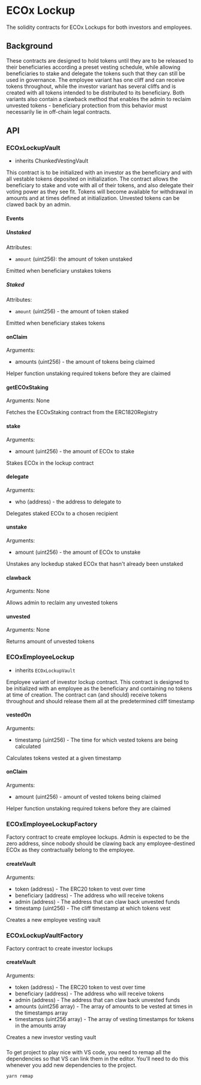 # ECOx Lockup

The solidity contracts for ECOx Lockups for both investors and employees.

## Background

These contracts are designed to hold tokens until they are to be released to their beneficiaries according a preset vesting schedule, while allowing beneficiaries to stake and delegate the tokens such that they can still be used in governance. The employee variant has one cliff and can receive tokens throughout, while the investor variant has several cliffs and is created with all tokens intended to be distributed to its beneficiary. Both variants also contain a clawback method that enables the admin to reclaim unvested tokens - beneficiary protection from this behavior must necessarily lie in off-chain legal contracts. 

## API

### ECOxLockupVault
 - inherits ChunkedVestingVault

This contract is to be initialized with an investor as the beneficiary and with all vestable tokens deposited on initialization. The contract allows the beneficiary to stake and vote with all of their tokens, and also delegate their voting power as they see fit. Tokens will become available for withdrawal in amounts and at times defined at initialization. Unvested tokens can be clawed back by an admin.

#### Events

##### Unstaked
Attributes:
 - `amount` (uint256): the amount of token unstaked

Emitted when beneficiary unstakes tokens

##### Staked
Attributes: 
 - `amount` (uint256) - the amount of token staked

Emitted when beneficiary stakes tokens

#### onClaim
Arguments:
 - amounts (uint256) - the amount of tokens being claimed

Helper function unstaking required tokens before they are claimed

#### getECOxStaking
Arguments: None

Fetches the ECOxStaking contract from the ERC1820Registry

#### stake
Arguments:
 - amount (uint256) - the amount of ECOx to stake

Stakes ECOx in the lockup contract

#### delegate
Arguments:
 - who (address) - the address to delegate to

Delegates staked ECOx to a chosen recipient

#### unstake
Arguments:
 - amount (uint256) - the amount of ECOx to unstake

Unstakes any lockedup staked ECOx that hasn't already been unstaked

#### clawback
Arguments: None

Allows admin to reclaim any unvested tokens

#### unvested
Arguments: None

Returns amount of unvested tokens

### ECOxEmployeeLockup
 - inherits `ECOxLockupVault`

Employee variant of investor lockup contract. This contract is designed to be initialized with an employee as the beneficiary and containing no tokens at time of creation. The contract can (and should) receive tokens throughout and should release them all at the predetermined cliff timestamp

#### vestedOn
Arguments:
 - timestamp (uint256) - The time for which vested tokens are being calculated

Calculates tokens vested at a given timestamp

#### onClaim
Arguments:
 - amount (uint256) - amount of vested tokens being claimed

Helper function unstaking required tokens before they are claimed

### ECOxEmployeeLockupFactory

Factory contract to create employee lockups. Admin is expected to be the zero address, since nobody should be clawing back any employee-destined ECOx as they contractually belong to the employee. 

#### createVault
Arguments:
 - token (address) - The ERC20 token to vest over time
 - beneficiary (address) - The address who will receive tokens
 - admin (address) - The address that can claw back unvested funds
 - timestamp (uint256) - The cliff timestamp at which tokens vest

Creates a new employee vesting vault

### ECOxLockupVaultFactory

Factory contract to create investor lockups

#### createVault
Arguments:
 - token (address) - The ERC20 token to vest over time
 - beneficiary (address) - The address who will receive tokens
 - admin (address) - The address that can claw back unvested funds
 - amounts (uint256 array) - The array of amounts to be vested at times in the timestamps array
 - timestamps (uint256 array) - The array of vesting timestamps for tokens in the amounts array

Creates a new investor vesting vault

###
To get project to play nice with VS code, you need to remap all the dependencies so that VS can link them in the editor. You'll need to do this whenever you add new dependencies to the project.

```
yarn remap
```